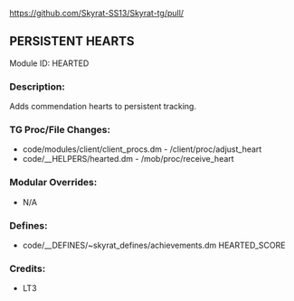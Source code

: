 https://github.com/Skyrat-SS13/Skyrat-tg/pull/

## PERSISTENT HEARTS

Module ID: HEARTED

### Description:

Adds commendation hearts to persistent tracking.

### TG Proc/File Changes:

- code/modules/client/client_procs.dm - /client/proc/adjust_heart
- code/__HELPERS/hearted.dm - /mob/proc/receive_heart

### Modular Overrides:

- N/A

### Defines:

- code/__DEFINES/~skyrat_defines/achievements.dm	HEARTED_SCORE

### Credits:
- LT3
